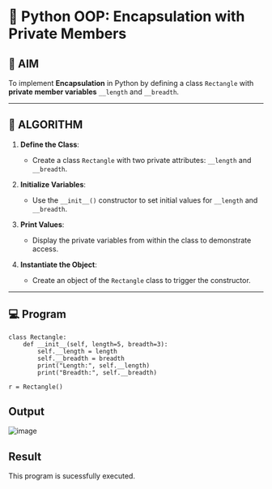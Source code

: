 # 🐍 Python OOP: Encapsulation with Private Members

## 🎯 AIM

To implement **Encapsulation** in Python by defining a class `Rectangle` with **private member variables** `__length` and `__breadth`.

---

## 🧠 ALGORITHM

1. **Define the Class**:
   - Create a class `Rectangle` with two private attributes: `__length` and `__breadth`.

2. **Initialize Variables**:
   - Use the `__init__()` constructor to set initial values for `__length` and `__breadth`.

3. **Print Values**:
   - Display the private variables from within the class to demonstrate access.

4. **Instantiate the Object**:
   - Create an object of the `Rectangle` class to trigger the constructor.

---

## 💻 Program

```
class Rectangle:
    def __init__(self, length=5, breadth=3):
        self.__length = length
        self.__breadth = breadth
        print("Length:", self.__length)
        print("Breadth:", self.__breadth)

r = Rectangle()
```

## Output
![image](https://github.com/user-attachments/assets/e5169a5f-90cb-4d6a-828a-891315929ad0)


## Result
This program is sucessfully executed.
